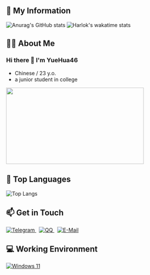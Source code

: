<div>
  <h2>🏅 My Information</h2>
    <img src="https://github-readme-stats.vercel.app/api?username=YueHua46&show_icons=true" alt="Anurag's GitHub stats">
    <img src="https://github-readme-stats.vercel.app/api/wakatime?username=sears&layout=compact" alt="Harlok's wakatime stats">

</div>

<div>
  <h2>🧑‍💻 About Me</h2>
  <div align="left">
    <h3>Hi there 👋 I'm YueHua46</h3>
    <ul>
      <li>Chinese / 23 y.o.</li>
      <li>a junior student in college</li>
    </ul>
    <img src="https://i.imgur.com/KXx0cCx.gif" width="373.5px" height="208.5px">
  </div>

</div>


<div>
  <h2>🌱 Top Languages</h2>
  <p>
    <img src="https://github-readme-stats.vercel.app/api/top-langs/?username=YueHua46&layout=compact&hide=html" alt="Top Langs">
  </p>
</div>




<div>
  <h2>📫 Get in Touch</h2>
  <a href="#">
    <img src="https://img.shields.io/badge/YueHua46-3db6f1?style=flat-square&logo=Telegram&logoColor=2ca5e0" alt="Telegram">
  </a>
   
  <a href="http://wpa.qq.com/msgrd?v=3&uin=2962952929&site=qq&menu=yes">
    <img src="https://img.shields.io/badge/2766274062-4ab7f5?style=flat-square&logo=tencentqq" alt="QQ">
  </a>
   
  <a href="mailto:2766274062@qq.com">
    <img src="https://img.shields.io/badge/-2766274062@qq.com-168de2?style=flat-square&logo=gmail&logoColor=white&labelColor=168de2" alt="E-Mail">
  </a>
</div>


<div>
  <h2>💻 Working Environment</h2>
  <p>
  <a href="https://learn.microsoft.com/en-us/windows/whats-new/windows-11-overview">
    <img src="https://img.shields.io/badge/Windows%2011-00adef?style=flat-square&logo=windows&logoColor=ffffff" alt="Windows 11">
  </a>
</p>
</div>

